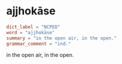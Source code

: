 # ajjhokāse

``` toml
dict_label = "NCPED"
word = "ajjhokāse"
summary = "in the open air, in the open."
grammar_comment = "ind."
```

in the open air, in the open.

